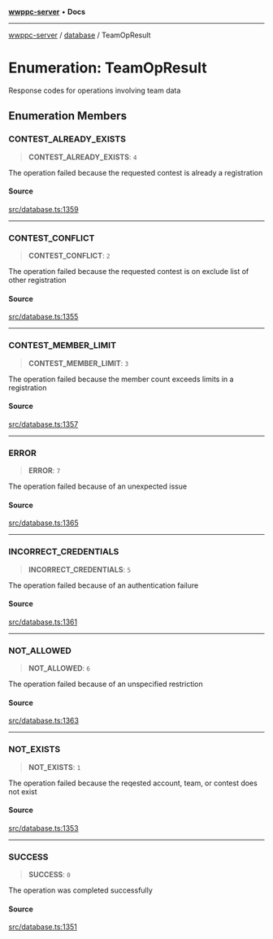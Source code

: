 [**wwppc-server**](../../README.md) • **Docs**

***

[wwppc-server](../../modules.md) / [database](../README.md) / TeamOpResult

# Enumeration: TeamOpResult

Response codes for operations involving team data

## Enumeration Members

### CONTEST\_ALREADY\_EXISTS

> **CONTEST\_ALREADY\_EXISTS**: `4`

The operation failed because the requested contest is already a registration

#### Source

[src/database.ts:1359](https://github.com/WWPPC/WWPPC/blob/584aa62fb3ebbd25c8ff645874f2b4225415492a/wwppc-server/src/database.ts#L1359)

***

### CONTEST\_CONFLICT

> **CONTEST\_CONFLICT**: `2`

The operation failed because the requested contest is on exclude list of other registration

#### Source

[src/database.ts:1355](https://github.com/WWPPC/WWPPC/blob/584aa62fb3ebbd25c8ff645874f2b4225415492a/wwppc-server/src/database.ts#L1355)

***

### CONTEST\_MEMBER\_LIMIT

> **CONTEST\_MEMBER\_LIMIT**: `3`

The operation failed because the member count exceeds limits in a registration

#### Source

[src/database.ts:1357](https://github.com/WWPPC/WWPPC/blob/584aa62fb3ebbd25c8ff645874f2b4225415492a/wwppc-server/src/database.ts#L1357)

***

### ERROR

> **ERROR**: `7`

The operation failed because of an unexpected issue

#### Source

[src/database.ts:1365](https://github.com/WWPPC/WWPPC/blob/584aa62fb3ebbd25c8ff645874f2b4225415492a/wwppc-server/src/database.ts#L1365)

***

### INCORRECT\_CREDENTIALS

> **INCORRECT\_CREDENTIALS**: `5`

The operation failed because of an authentication failure

#### Source

[src/database.ts:1361](https://github.com/WWPPC/WWPPC/blob/584aa62fb3ebbd25c8ff645874f2b4225415492a/wwppc-server/src/database.ts#L1361)

***

### NOT\_ALLOWED

> **NOT\_ALLOWED**: `6`

The operation failed because of an unspecified restriction

#### Source

[src/database.ts:1363](https://github.com/WWPPC/WWPPC/blob/584aa62fb3ebbd25c8ff645874f2b4225415492a/wwppc-server/src/database.ts#L1363)

***

### NOT\_EXISTS

> **NOT\_EXISTS**: `1`

The operation failed because the reqested account, team, or contest does not exist

#### Source

[src/database.ts:1353](https://github.com/WWPPC/WWPPC/blob/584aa62fb3ebbd25c8ff645874f2b4225415492a/wwppc-server/src/database.ts#L1353)

***

### SUCCESS

> **SUCCESS**: `0`

The operation was completed successfully

#### Source

[src/database.ts:1351](https://github.com/WWPPC/WWPPC/blob/584aa62fb3ebbd25c8ff645874f2b4225415492a/wwppc-server/src/database.ts#L1351)
